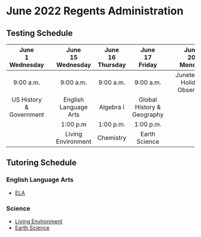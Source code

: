 # June 2022 Regents Administration
## Testing Schedule
|  June<br>1<br>Wednesday |   | June<br>15<br>Wednesday | June<br>16<br>Thursday |    June<br>17<br>Friday    |   |     June<br>20<br>Monday    | June<br>21<br>Tuesday | June<br>22<br>Wednesday | June<br>23<br>Thursday | June<br>24<br>Friday |
|:-----------------------:|:-:|:-----------------------:|:----------------------:|:--------------------------:|:-:|:---------------------------:|:---------------------:|:-----------------------:|:----------------------:|:--------------------:|
| 9:00 a.m.               |   | 9:00 a.m.               | 9:00 a.m.              | 9:00 a.m.                  |   | Juneteenth Holiday Observed | 9:00 a.m.             | 9:00 a.m.               | 9:00 a.m.              | Rating Day           |
| US History & Government |   | English Language Arts   | Algebra I              | Global History & Geography |   |                             | Geometry              | Algebra II              | Physics                |                      |
|                         |   | 1:00 p.m                | 1:00 p.m.              | 1:00 p.m.                  |   |                             |                       |                         |                        |                      |
|                         |   | Living Environment      | Chemistry              | Earth Science              |   |                             |                       |                         |                        |                      |

## Tutoring Schedule

### English Language Arts
- [ELA](https://docs.google.com/document/d/1P6cXQsE0nA4YQsRtHw4oHzGkmpsyN-l0q0FTPi8Lxkk/edit)

### Science
- [Living Environment](https://docs.google.com/document/d/1bAnaMciHUfhQCuPhw--Hb70OjPGztO3LoMJJQnBMWHI/edit?usp=sharing)
- [Earth Science](https://docs.google.com/document/d/1PFq7Bge_Bu_tenPx0HW66GeJy5Tl86-YOkzUxHol5c0/edit?usp=sharing)